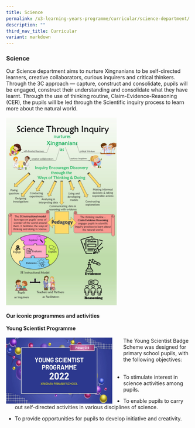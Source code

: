 ```yaml
---
title: Science
permalink: /x3-learning-years-programme/curricular/science-department/
description: ""
third_nav_title: Curricular
variant: markdown
---
```

### Science 

Our Science department aims to nurture Xingnanians to be self-directed learners, creative collaborators, curious inquirers and critical thinkers. Through the 3C approach — capture, construct and consolidate, pupils will be engaged, construct their understanding and consolidate what they have learnt. Through the use of thinking routine, Claim-Evidence-Reasoning (CER), the pupils will be led through the Scientific inquiry process to learn more about the natural world. <br><br><img style="width:60%" src="/images/sci1.png"><br><br><b>Our iconic programmes and activities</b><br><br><b>Young Scientist Programme</b><br><br> <img align="left" style="width:290px;height:180px;margin-right:30px;" src="/images/ysp.gif">  The Young Scientist Badge Scheme was designed for primary school pupils, with the following objectives:&nbsp;<br><br>

*   To stimulate interest in science activities among pupils. <br>

*   To enable pupils to carry out self-directed activities in various disciplines of science.&nbsp; <br>

*   To provide opportunities for pupils to develop initiative and creativity. <br><br>